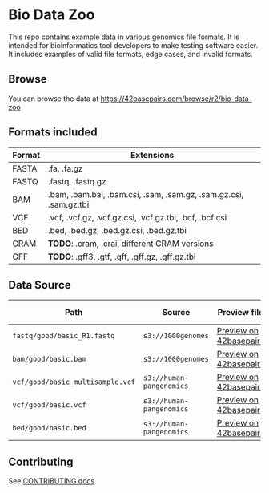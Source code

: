 # Bio Data Zoo

This repo contains example data in various genomics file formats. It is intended for bioinformatics tool developers to make testing software easier. It includes examples of valid file formats, edge cases, and invalid formats.

## Browse

You can browse the data at https://42basepairs.com/browse/r2/bio-data-zoo

## Formats included

|Format|Extensions|
|--|--|
|FASTA|.fa, .fa.gz|
|FASTQ|.fastq, .fastq.gz|
|BAM|.bam, .bam.bai, .bam.csi, .sam, .sam.gz, .sam.gz.csi, .sam.gz.tbi|
|VCF|.vcf, .vcf.gz, .vcf.gz.csi, .vcf.gz.tbi, .bcf, .bcf.csi|
|BED|.bed, .bed.gz, .bed.gz.csi, .bed.gz.tbi|
|CRAM|**TODO**: .cram, .crai, different CRAM versions|
|GFF|**TODO**: .gff3, .gtf, .gff, .gff.gz, .gff.gz.tbi|


## Data Source

|Path|Source|Preview file|Download file|
|--|--|--|--|
| `fastq/good/basic_R1.fastq` | `s3://1000genomes` | [Preview on 42basepairs](https://42basepairs.com/browse/s3/1000genomes/phase3/data/NA12878/sequence_read?file=ERR001268_1.filt.fastq.gz&preview=) | [Download file](https://42basepairs.com/download/s3/1000genomes/phase3/data/NA12878/sequence_read/ERR001268_1.filt.fastq.gz) |
| `bam/good/basic.bam` | `s3://1000genomes` | [Preview on 42basepairs](https://42basepairs.com/browse/s3/1000genomes/phase3/data/NA12878/alignment?file=NA12878.chrom11.ILLUMINA.bwa.CEU.low_coverage.20121211.bam&preview=) | [Download file](https://42basepairs.com/download/s3/1000genomes/phase3/data/NA12878/alignment/NA12878.chrom11.ILLUMINA.bwa.CEU.low_coverage.20121211.bam) |
| `vcf/good/basic_multisample.vcf` | `s3://human-pangenomics` | [Preview on 42basepairs](https://42basepairs.com/browse/s3/1000genomes/technical/working/20140708_previous_phase3/chrXY_v1a?file=ALL.chrY.phase3_integrated_v1a.20130502.genotypes.vcf.gz&preview=) | [Download file]("https://42basepairs.com/download/s3/1000genomes/technical/working/20140708_previous_phase3/chrXY_v1a/ALL.chrY.phase3_integrated_v1a.20130502.genotypes.vcf.gz") |
| `vcf/good/basic.vcf` | `s3://human-pangenomics` | [Preview on 42basepairs](https://42basepairs.com/browse/s3/1000genomes/technical/working/20140708_previous_phase3/chrXY_v1a?file=ALL.wgs.phase3_shapeit2_mvncall_integrated_v5a.20130502.sites.vcf.gz&preview=) | [Download file](https://42basepairs.com/download/s3/1000genomes/technical/working/20140708_previous_phase3/chrXY_v1a/ALL.wgs.phase3_shapeit2_mvncall_integrated_v5a.20130502.sites.vcf.gz) |
| `bed/good/basic.bed` | `s3://human-pangenomics` | [Preview on 42basepairs](https://42basepairs.com/browse/s3/human-pangenomics/pangenomes/freeze/freeze1/minigraph?file=hprc-v1.0-minigraph-chm13.bb.bed.gz&preview=) | [Download file](https://42basepairs.com/download/s3/human-pangenomics/pangenomes/freeze/freeze1/minigraph/hprc-v1.0-minigraph-chm13.bb.bed.gz) |


## Contributing

See [CONTRIBUTING docs](./CONTRIBUTING.md).
